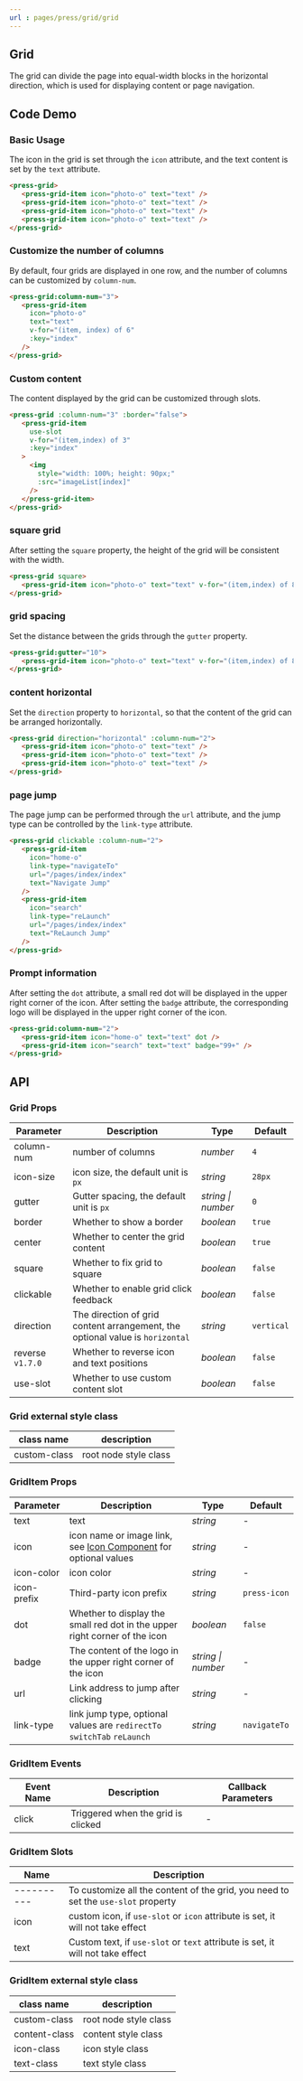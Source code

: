 ```yaml
---
url : pages/press/grid/grid
---
```


## Grid

The grid can divide the page into equal-width blocks in the horizontal direction, which is used for displaying content or page navigation.


## Code Demo

### Basic Usage

The icon in the grid is set through the `icon` attribute, and the text content is set by the `text` attribute.

```html
<press-grid>
   <press-grid-item icon="photo-o" text="text" />
   <press-grid-item icon="photo-o" text="text" />
   <press-grid-item icon="photo-o" text="text" />
   <press-grid-item icon="photo-o" text="text" />
</press-grid>
```

### Customize the number of columns

By default, four grids are displayed in one row, and the number of columns can be customized by `column-num`.

```html
<press-grid:column-num="3">
   <press-grid-item
     icon="photo-o"
     text="text"
     v-for="(item, index) of 6"
     :key="index"
   />
</press-grid>
```

### Custom content

The content displayed by the grid can be customized through slots.

```html
<press-grid :column-num="3" :border="false">
   <press-grid-item
     use-slot
     v-for="(item,index) of 3"
     :key="index"
   >
     <img
       style="width: 100%; height: 90px;"
       :src="imageList[index]"
     />
   </press-grid-item>
</press-grid>
```

### square grid

After setting the `square` property, the height of the grid will be consistent with the width.

```html
<press-grid square>
   <press-grid-item icon="photo-o" text="text" v-for="(item,index) of 8" :key="index" />
</press-grid>
```

### grid spacing

Set the distance between the grids through the `gutter` property.

```html
<press-grid:gutter="10">
   <press-grid-item icon="photo-o" text="text" v-for="(item,index) of 8" :key="index" />
</press-grid>
```

### content horizontal

Set the `direction` property to `horizontal`, so that the content of the grid can be arranged horizontally.

```html
<press-grid direction="horizontal" :column-num="2">
   <press-grid-item icon="photo-o" text="text" />
   <press-grid-item icon="photo-o" text="text" />
   <press-grid-item icon="photo-o" text="text" />
</press-grid>
```

### page jump

The page jump can be performed through the `url` attribute, and the jump type can be controlled by the `link-type` attribute.

```html
<press-grid clickable :column-num="2">
   <press-grid-item
     icon="home-o"
     link-type="navigateTo"
     url="/pages/index/index"
     text="Navigate Jump"
   />
   <press-grid-item
     icon="search"
     link-type="reLaunch"
     url="/pages/index/index"
     text="ReLaunch Jump"
   />
</press-grid>
```

### Prompt information

After setting the `dot` attribute, a small red dot will be displayed in the upper right corner of the icon. After setting the `badge` attribute, the corresponding logo will be displayed in the upper right corner of the icon.

```html
<press-grid:column-num="2">
   <press-grid-item icon="home-o" text="text" dot />
   <press-grid-item icon="search" text="text" badge="99+" />
</press-grid>
```

## API

### Grid Props

| Parameter        | Description                                                                   | Type               | Default    |
| ---------------- | ----------------------------------------------------------------------------- | ------------------ | ---------- |
| column-num       | number of columns                                                             | _number_           | `4`        |
| icon-size        | icon size, the default unit is `px`                                           | _string_           | `28px`     |
| gutter           | Gutter spacing, the default unit is `px`                                      | _string \| number_ | `0`        |
| border           | Whether to show a border                                                      | _boolean_          | `true`     |
| center           | Whether to center the grid content                                            | _boolean_          | `true`     |
| square           | Whether to fix grid to square                                                 | _boolean_          | `false`    |
| clickable        | Whether to enable grid click feedback                                         | _boolean_          | `false`    |
| direction        | The direction of grid content arrangement, the optional value is `horizontal` | _string_           | `vertical` |
| reverse `v1.7.0` | Whether to reverse icon and text positions                                    | _boolean_          | `false`    |
| use-slot         | Whether to use custom content slot                                            | _boolean_          | `false`    |

### Grid external style class

| class name   | description           |
| ------------ | --------------------- |
| custom-class | root node style class |

### GridItem Props

| Parameter   | Description                                                                          | Type               | Default      |
| ----------- | ------------------------------------------------------------------------------------ | ------------------ | ------------ |
| text        | text                                                                                 | _string_           | -            |
| icon        | icon name or image link, see [Icon Component](./press-icon-plus) for optional values | _string_           | -            |
| icon-color  | icon color                                                                           | _string_           | -            |
| icon-prefix | Third-party icon prefix                                                              | _string_           | `press-icon` |
| dot         | Whether to display the small red dot in the upper right corner of the icon           | _boolean_          | `false`      |
| badge       | The content of the logo in the upper right corner of the icon                        | _string \| number_ | -            |
| url         | Link address to jump after clicking                                                  | _string_           | -            |
| link-type   | link jump type, optional values are `redirectTo` `switchTab` `reLaunch`              | _string_           | `navigateTo` |

### GridItem Events

| Event Name | Description                        | Callback Parameters |
| ---------- | ---------------------------------- | ------------------- |
| click      | Triggered when the grid is clicked | -                   |

### GridItem Slots

| Name       | Description                                                                       |
| ---------- | --------------------------------------------------------------------------------- |
| ---------- | To customize all the content of the grid, you need to set the `use-slot` property |
| icon       | custom icon, if `use-slot` or `icon` attribute is set, it will not take effect    |
| text       | Custom text, if `use-slot` or `text` attribute is set, it will not take effect    |

### GridItem external style class

| class name    | description           |
| ------------- | --------------------- |
| custom-class  | root node style class |
| content-class | content style class   |
| icon-class    | icon style class      |
| text-class    | text style class      |
